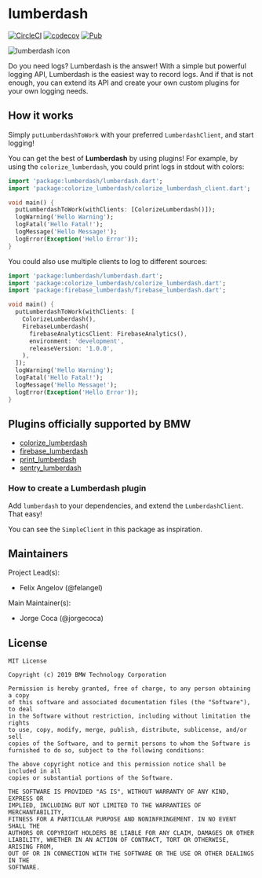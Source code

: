 # lumberdash

[![CircleCI](https://circleci.com/gh/bmw-tech/lumberdash/tree/master.svg?style=svg)](https://circleci.com/gh/bmw-tech/lumberdash/tree/master)
[![codecov](https://codecov.io/gh/bmw-tech/lumberdash/branch/master/graph/badge.svg)](https://codecov.io/gh/bmw-tech/lumberdash)
[![Pub](https://img.shields.io/pub/v/lumberdash.svg)](https://pub.dartlang.org/packages/lumberdash)

![lumberdash icon](./art/lumberdash.png)

Do you need logs? Lumberdash is the answer! With a simple but powerful logging API, Lumberdash is the easiest way to record logs.
And if that is not enough, you can extend its API and create your own custom plugins for your own logging needs.

## How it works

Simply `putLumberdashToWork` with your preferred `LumberdashClient`, and start logging!

You can get the best of **Lumberdash** by using plugins! For example, by using the `colorize_lumberdash`, you could print logs in stdout with colors:

```dart
import 'package:lumberdash/lumberdash.dart';
import 'package:colorize_lumberdash/colorize_lumberdash_client.dart';

void main() {
  putLumberdashToWork(withClients: [ColorizeLumberdash()]);
  logWarning('Hello Warning');
  logFatal('Hello Fatal!');
  logMessage('Hello Message!');
  logError(Exception('Hello Error'));
}
```

You could also use multiple clients to log to different sources:

```dart
import 'package:lumberdash/lumberdash.dart';
import 'package:colorize_lumberdash/colorize_lumberdash.dart';
import 'package:firebase_lumberdash/firebase_lumberdash.dart';

void main() {
  putLumberdashToWork(withClients: [
    ColorizeLumberdash(),
    FirebaseLumberdash(
      firebaseAnalyticsClient: FirebaseAnalytics(),
      environment: 'development',
      releaseVersion: '1.0.0',
    ),
  ]);
  logWarning('Hello Warning');
  logFatal('Hello Fatal!');
  logMessage('Hello Message!');
  logError(Exception('Hello Error'));
}
```

## Plugins officially supported by BMW

- [colorize_lumberdash](https://pub.dartlang.org/packages/colorize_lumberdash)
- [firebase_lumberdash](https://pub.dartlang.org/packages/firebase_lumberdash)
- [print_lumberdash](https://pub.dartlang.org/packages/print_lumberdash)
- [sentry_lumberdash](https://pub.dartlang.org/packages/sentry_lumberdash)

### How to create a Lumberdash plugin

Add `lumberdash` to your dependencies, and extend the `LumberdashClient`. That easy!

You can see the `SimpleClient` in this package as inspiration.

## Maintainers

Project Lead(s):

- Felix Angelov (@felangel)

Main Maintainer(s):

- Jorge Coca (@jorgecoca)

## License

```
MIT License

Copyright (c) 2019 BMW Technology Corporation

Permission is hereby granted, free of charge, to any person obtaining a copy
of this software and associated documentation files (the "Software"), to deal
in the Software without restriction, including without limitation the rights
to use, copy, modify, merge, publish, distribute, sublicense, and/or sell
copies of the Software, and to permit persons to whom the Software is
furnished to do so, subject to the following conditions:

The above copyright notice and this permission notice shall be included in all
copies or substantial portions of the Software.

THE SOFTWARE IS PROVIDED "AS IS", WITHOUT WARRANTY OF ANY KIND, EXPRESS OR
IMPLIED, INCLUDING BUT NOT LIMITED TO THE WARRANTIES OF MERCHANTABILITY,
FITNESS FOR A PARTICULAR PURPOSE AND NONINFRINGEMENT. IN NO EVENT SHALL THE
AUTHORS OR COPYRIGHT HOLDERS BE LIABLE FOR ANY CLAIM, DAMAGES OR OTHER
LIABILITY, WHETHER IN AN ACTION OF CONTRACT, TORT OR OTHERWISE, ARISING FROM,
OUT OF OR IN CONNECTION WITH THE SOFTWARE OR THE USE OR OTHER DEALINGS IN THE
SOFTWARE.
```
